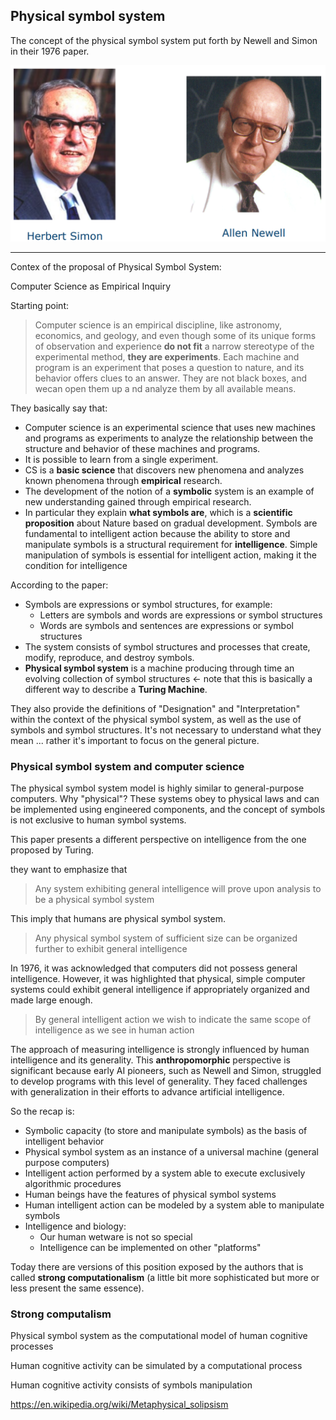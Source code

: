 ## Physical symbol system

The concept of the physical symbol system put forth by Newell and Simon in their 1976 paper.

![](images/48e0835e79465feb2d4dd3145c9e4082.png)

--- 

Contex of the proposal of Physical Symbol System: 

Computer Science as Empirical Inquiry

Starting point: 

> Computer science is an empirical discipline, like astronomy, economics, and geology, and even though some of its unique forms of observation and experience **do not fit** a narrow stereotype of the experimental method, **they are experiments**. Each machine and program is an experiment that poses a question to nature, and its behavior offers clues to an answer. They are not black boxes, and wecan open them up a nd analyze them by all available means.

They basically say that: 

- Computer science is an experimental science that uses new machines and programs as experiments to analyze the relationship between the structure and behavior of these machines and programs.
- It is possible to learn from a single experiment.
- CS is a **basic science** that discovers new phenomena and analyzes known phenomena through **empirical** research.
- The development of the notion of a **symbolic** system is an example of new understanding gained through empirical research.
- In particular they explain **what symbols are**, which is a **scientific proposition** about Nature based on gradual development. Symbols are fundamental to intelligent action because the ability to store and manipulate symbols is a structural requirement for **intelligence**. Simple manipulation of symbols is essential for intelligent action, making it the condition for intelligence

According to the paper: 

- Symbols are expressions or symbol structures, for example:
	- Letters are symbols and words are expressions or symbol structures 
	- Words are symbols and sentences are expressions or symbol structures
- The system consists of symbol structures and processes that create, modify, reproduce, and destroy symbols.
- **Physical symbol system** is a machine producing through time an evolving collection of symbol structures $\leftarrow$ note that this is basically a different way to describe a **Turing Machine**. 

They also provide the definitions of "Designation" and "Interpretation" within the context of the physical symbol system, as well as the use of symbols and symbol structures. It's not necessary to understand what they mean ... rather it's important to focus on the general picture.

### Physical symbol system and computer science

The physical symbol system model is highly similar to general-purpose computers.
Why "physical"? These systems obey to physical laws and can be implemented using engineered components, and the concept of symbols is not exclusive to human symbol systems.

This paper presents a different perspective on intelligence from the one proposed by Turing.

they want to emphasize that

> Any system exhibiting general intelligence will prove upon analysis to be a physical symbol system

This imply that humans are physical symbol system. 

> Any physical symbol system of sufficient size can be organized further to exhibit general intelligence

In 1976, it was acknowledged that computers did not possess general intelligence. However, it was highlighted that physical, simple computer systems could exhibit general intelligence if appropriately organized and made large enough.

> By general intelligent action we wish to indicate the same scope of intelligence as we see in human action

The approach of measuring intelligence is strongly influenced by human intelligence and its generality. This **anthropomorphic** perspective is significant because early AI pioneers, such as Newell and Simon, struggled to develop programs with this level of generality. They faced challenges with generalization in their efforts to advance artificial intelligence.

So the recap is: 

- Symbolic capacity (to store and manipulate symbols) as the basis of intelligent behavior 
- Physical symbol system as an instance of a universal machine (general purpose computers) 
- Intelligent action performed by a system able to execute exclusively algorithmic procedures
- Human beings have the features of physical symbol systems 
- Human intelligent action can be modeled by a system able to manipulate symbols 
- Intelligence and biology: 
	- Our human wetware is not so special 
	- Intelligence can be implemented on other "platforms"


Today there are versions of this position exposed by the authors that is called **strong computationalism**  (a little bit more sophisticated but more or less present the same essence). 

### Strong computalism 

Physical symbol system as the computational model of human cognitive processes

Human cognitive activity can be simulated by a computational process 

Human cognitive activity consists of symbols manipulation

https://en.wikipedia.org/wiki/Metaphysical_solipsism

